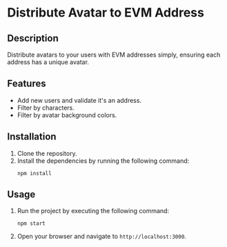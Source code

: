 # Distribute Avatar to EVM Address

## Description

Distribute avatars to your users with EVM addresses simply, ensuring each address has a unique avatar.

## Features

- Add new users and validate it's an address.
- Filter by characters.
- Filter by avatar background colors.

## Installation

1. Clone the repository.
2. Install the dependencies by running the following command:
    ```
    npm install
    ```

## Usage

1. Run the project by executing the following command:
    ```
    npm start
    ```
2. Open your browser and navigate to `http://localhost:3000`.
